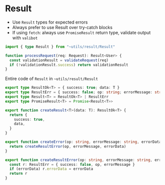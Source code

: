 # Result

- Use `Result` types for expected errors
- Always prefer to use Result over try-catch blocks
- If using `fetch`: always use `PromiseResult` return type, validate output with `valibot`

```ts
import { type Result } from "~utils/result/Result"

function processRequest(req: Request): Result<User> {
  const validationResult = validateRequest(req)
  if (!validationResult.success) return validationResult
}
```

Entire code of `Result` in `~utils/result/Result`

```ts
export type ResultOk<T> = { success: true; data: T }
export type ResultErr = { success: false; op: string; errorMessage: string; errorData?: string | null }
export type Result<T> = ResultOk<T> | ResultErr
export type PromiseResult<T> = Promise<Result<T>>

export function createResult<T>(data: T): ResultOk<T> {
  return {
    success: true,
    data,
  }
}

export function createError(op: string, errorMessage: string, errorData?: string | null): ResultErr {
  return createResultError(op, errorMessage, errorData)
}

export function createResultError(op: string, errorMessage: string, errorData?: string | null): ResultErr {
  const r: ResultErr = { success: false, op, errorMessage }
  if (errorData) r.errorData = errorData
  return r
}

```
